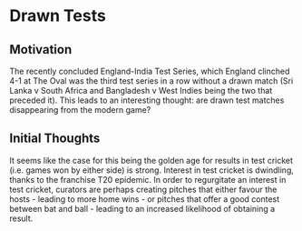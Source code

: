 # Drawn Tests

## Motivation

The recently concluded England-India Test Series, which England clinched 4-1 at The Oval was the third test series in a row without a drawn match (Sri Lanka v South Africa and Bangladesh v West Indies being the two that preceded it). This leads to an interesting thought: are drawn test matches disappearing from the modern game?

## Initial Thoughts

It seems like the case for this being the golden age for results in test cricket (i.e. games won by either side) is strong. Interest in test cricket is dwindling, thanks to the franchise T20 epidemic. In order to regurgitate an interest in test cricket, curators are perhaps creating pitches that either favour the hosts - leading to more home wins - or pitches that offer a good contest between bat and ball - leading to an increased likelihood of obtaining a result. 
